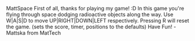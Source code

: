 MattSpace
First of all, thanks for playing my game! :D
In this game you're flying through space dodging radioactive objects along the way.
Use W|A|S|D to move UP|RIGHT|DOWN|LEFT respectively. Pressing R will reset the game. (sets the score, timer, positions to the defaults)
Have Fun!
-Mattska from MatTech

